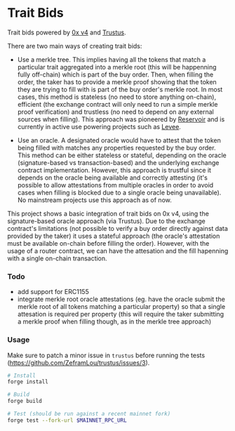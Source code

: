 # Trait Bids

Trait bids powered by [0x v4](https://github.com/0xProject/protocol) and [Trustus](https://github.com/ZeframLou/trustus).

There are two main ways of creating trait bids:

- Use a merkle tree. This implies having all the tokens that match a particular trait aggregated into a merkle root (this will be happenning fully off-chain) which is part of the buy order. Then, when filling the order, the taker has to provide a merkle proof showing that the token they are trying to fill with is part of the buy order's merkle root. In most cases, this method is stateless (no need to store anything on-chain), efficient (the exchange contract will only need to run a simple merkle proof verification) and trustless (no need to depend on any external sources when filling). This approach was pioneered by [Reservoir](https://github.com/reservoirprotocol) and is currently in active use powering projects such as [Levee](https://levee.bid).

- Use an oracle. A designated oracle would have to attest that the token being filled with matches any properties requested by the buy order. This method can be either stateless or stateful, depending on the oracle (signature-based vs transaction-based) and the underlying exchange contract implementation. However, this approach is trustful since it depends on the oracle being available and correctly attesting (it's possible to allow attestations from multiple oracles in order to avoid cases when filling is blocked due to a single oracle being unavailable). No mainstream projects use this approach as of now.

This project shows a basic integration of trait bids on 0x v4, using the signature-based oracle approach (via Trustus). Due to the exchange contract's limitations (not possible to verify a buy order directly against data provided by the taker) it uses a stateful approach (the oracle's attestation must be available on-chain before filling the order). However, with the usage of a router contract, we can have the attesation and the fill hapenning with a single on-chain transaction.

### Todo

- add support for ERC1155
- integrate merkle root oracle attestations (eg. have the oracle submit the merkle root of all tokens matching a particular property) so that a single attesation is required per property (this will require the taker submitting a merkle proof when filling though, as in the merkle tree approach)

### Usage

Make sure to patch a minor issue in `trustus` before running the tests (https://github.com/ZeframLou/trustus/issues/3).

```bash
# Install
forge install

# Build
forge build

# Test (should be run against a recent mainnet fork)
forge test --fork-url $MAINNET_RPC_URL
```

